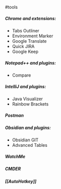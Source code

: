 #tools 

##### Chrome and extensions:
- Tabs Outliner
- Environment Marker
- Google Translate
- Quick JIRA
- Google Keep

##### Notepad++ and plugins:
- Compare

##### IntelliJ and plugins:
- Java Visualizer
- Rainbow Brackets

##### Postman

##### Obsidian and plugins:
- Obsidian GIT
- Advanced Tables

##### WatchMe

##### CMDER

##### [[AutoHotkey]]